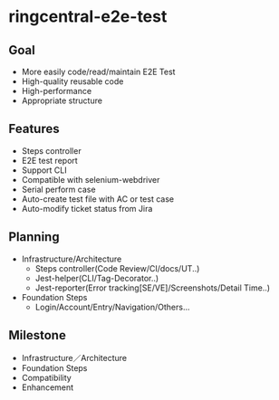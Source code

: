 # ringcentral-e2e-test

## Goal
* More easily code/read/maintain E2E Test
* High-quality reusable code
* High-performance
* Appropriate structure

## Features
* Steps controller
* E2E test report
* Support CLI
* Compatible with selenium-webdriver
* Serial perform case
* Auto-create test file with AC or test case
* Auto-modify ticket status from Jira

## Planning
- Infrastructure/Architecture
  * Steps controller(Code Review/CI/docs/UT..)
  * Jest-helper(CLI/Tag-Decorator..)
  * Jest-reporter(Error tracking[SE/VE]/Screenshots/Detail Time..)
- Foundation Steps
  * Login/Account/Entry/Navigation/Others...

## Milestone
* Infrastructure／Architecture
* Foundation Steps
* Compatibility
* Enhancement

